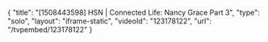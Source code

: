 {
    "title": "[1508443598] HSN | Connected Life:  Nancy Grace Part 3",
    "type": "solo",
    "layout": "iframe-static",
    "videoId": "123178122",
    "url": "\/tvpembed\/123178122"
}